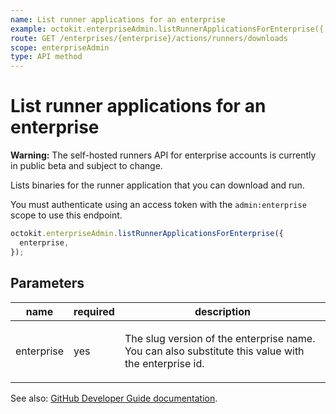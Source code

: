 ```yaml
---
name: List runner applications for an enterprise
example: octokit.enterpriseAdmin.listRunnerApplicationsForEnterprise({ enterprise })
route: GET /enterprises/{enterprise}/actions/runners/downloads
scope: enterpriseAdmin
type: API method
---
```


# List runner applications for an enterprise

**Warning:** The self-hosted runners API for enterprise accounts is currently in public beta and subject to change.

Lists binaries for the runner application that you can download and run.

You must authenticate using an access token with the `admin:enterprise` scope to use this endpoint.

```js
octokit.enterpriseAdmin.listRunnerApplicationsForEnterprise({
  enterprise,
});
```

## Parameters

<table>
  <thead>
    <tr>
      <th>name</th>
      <th>required</th>
      <th>description</th>
    </tr>
  </thead>
  <tbody>
    <tr><td>enterprise</td><td>yes</td><td>

The slug version of the enterprise name. You can also substitute this value with the enterprise id.

</td></tr>
  </tbody>
</table>

See also: [GitHub Developer Guide documentation](https://developer.github.com/v3/enterprise-admin/actions/#list-runner-applications-for-an-enterprise).
